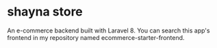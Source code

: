 # shayna store
An e-commerce backend built with Laravel 8. You can search this app's frontend in my repository named ecommerce-starter-frontend.
